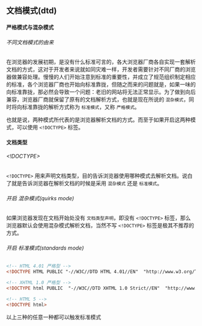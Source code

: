 ## 文档模式(dtd)
#### 严格模式与混杂模式
###### 不同文档模式的由来
在浏览器的发展初期，是没有什么标准可言的，各大浏览器厂商各自实现一套解析文档的方式，这对于开发者来说就如同灾难一样，开发者需要针对不同厂商的浏览器做兼容处理。慢慢的人们开始注意到标准的重要性，并成立了规范组织制定相应的标准，各个浏览器厂商也开始向标准靠拢，但随之而来的问题就是，如果一味的向标准靠拢，那必然会导致一个问题：老旧的网站将无法正常显示。为了做到向后兼容，浏览器厂商就保留了原有的文档解析方式，也就是现在所说的 `混杂模式`，同时将向标准靠拢的解析方式称为 `标准模式`，又称 `严格模式`。

也就是说，两种模式所代表的是浏览器解析文档的方式。而至于如果开启这两种模式，可以使用 `<!DOCTYPE>` 标签。

#### 文档类型
###### <!DOCTYPE>
`<!DOCTYPE>` 用来声明文档类型，目的告诉浏览器使用哪种模式去解析文档。说白了就是告诉浏览器在解析文档的时候是采用 `混杂模式` 还是 `标准模式`。

###### 开启 混杂模式(quirks mode)
如果浏览器发现在文档开始处没有 `文档类型声明`，即没有 `<!DOCTYPE>` 标签，那么浏览器默认会使用混杂模式解析文档，当然不写 `<!DOCTYPE>` 标签是极其不推荐的方式。

###### 开启 标准模式(standards mode)
```html
<!-- HTML 4.01 严格型 -->
<!DOCTYPE HTML PUBLIC "-//W3C//DTD HTML 4.01//EN"  "http://www.w3.org/TR/html4/strict.dtd"> 

<!-- XHTML 1.0 严格型 -->
<!DOCTYPE html PUBLIC  "-//W3C//DTD XHTML 1.0 Strict//EN"  "http://www.w3.org/TR/xhtml1/DTD/xhtml1-strict.dtd">

<!-- HTML 5 -->
<!DOCTYPE html>
```
以上三种的任意一种都可以触发标准模式


